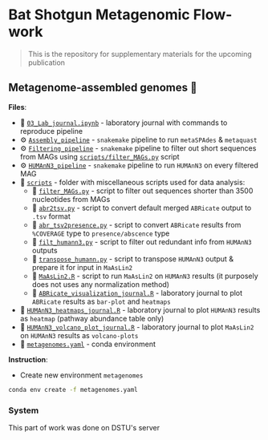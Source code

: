 # Bat Shotgun Metagenomic Flow-work

> This is the repository for supplementary materials for the upcoming publication

## Metagenome-assembled genomes 🧬 

**Files**:
- 📑 [`03_Lab_journal.ipynb`](https://github.com/PopovIILab/BatShotMetaFlow/blob/main/03_Metagenomes/03_Lab_journal.ipynb) - laboratory journal with commands to reproduce pipeline
- ⚙️ [`Assembly_pipeline`](https://github.com/PopovIILab/BatShotMetaFlow/blob/main/03_Metagenomes/Assembly_pipeline) - `snakemake` pipeline to run `metaSPAdes` & `metaquast`
- ⚙️ [`Filtering_pipeline`](https://github.com/PopovIILab/BatShotMetaFlow/blob/main/03_Metagenomes/Filtering_pipeline) - `snakemake` pipeline to filter out short sequences from MAGs using [`scripts/filter_MAGs.py`](https://github.com/PopovIILab/BatShotMetaFlow/blob/main/03_Metagenomes/scripts/filter_MAGs.py) script
- ⚙️ [`HUMAnN3_pipeline`](https://github.com/PopovIILab/BatShotMetaFlow/blob/main/03_Metagenomes/HUMAnN3_pipeline) - `snakemake` pipeline to run `HUMAnN3` on every filtered MAG
- 📁 [`scripts`](https://github.com/PopovIILab/BatShotMetaFlow/blob/main/03_Metagenomes/scripts) - folder with miscellaneous scripts used for data analysis:
  - 📝 [`filter_MAGs.py`](https://github.com/PopovIILab/BatShotMetaFlow/blob/main/03_Metagenomes/scripts/filter_MAGs.py) - script to filter out sequences shorter than 3500 nucleotides from MAGs
  - 📝 [`abr2tsv.py`](https://github.com/PopovIILab/BatShotMetaFlow/blob/main/03_Metagenomes/scripts/abr2tsv.py) - script to convert default merged `ABRicate` output to `.tsv` format
  - 📝 [`abr_tsv2presence.py`](https://github.com/PopovIILab/BatShotMetaFlow/blob/main/03_Metagenomes/scripts/abr_tsv2presence.py) - script to convert `ABRicate` results from `%COVERAGE` type to `presence/abscence` type
  - 📝 [`filt_humann3.py`](https://github.com/PopovIILab/BatShotMetaFlow/blob/main/03_Metagenomes/scripts/filt_humann3.py) - script to filter out redundant info from `HUMAnN3` outputs
  - 📝 [`transpose_humann.py`](https://github.com/PopovIILab/BatShotMetaFlow/blob/main/03_Metagenomes/scripts/transpose_humann.py) - script to transpose `HUMAnN3` output & prepare it for input in `MaAsLin2`
  - 📝 [`MaAsLin2.R`](https://github.com/PopovIILab/BatShotMetaFlow/blob/main/03_Metagenomes/scripts/MaAsLin2.R) - script to run `MaAsLin2` on `HUMAnN3` results (it purposely does not uses any normalization method)
  - 📑 [`ABRicate_visualization_journal.R`](https://github.com/PopovIILab/BatShotMetaFlow/blob/main/03_Metagenomes/ABRicate_visualization_journal.R) - laboratory journal to plot `ABRicate` results as `bar-plot` and `heatmaps`
- 📑 [`HUMAnN3_heatmaps_journal.R`](https://github.com/PopovIILab/BatShotMetaFlow/blob/main/03_Metagenomes/HUMAnN3_heatmaps_journal.R) - laboratory journal to plot `HUMAnN3` results as `heatmap` (pathway abundance table only)
- 📑 [`HUMAnN3_volcano_plot_journal.R`](https://github.com/PopovIILab/BatShotMetaFlow/blob/main/03_Metagenomes/HUMAnN3_volcano_plot_journal.R) - laboratory journal to plot `MaAsLin2` on `HUMAnN3` results as `volcano-plots`
- 📑 [`metagenomes.yaml`](https://github.com/PopovIILab/BatShotMetaFlow/blob/main/02_Diff_analysis/metagenomes.yaml) - conda environment

**Instruction**:
- Create new environment `metagenomes`
```bash
conda env create -f metagenomes.yaml
```

### System

This part of work was done on DSTU's server

<!---
- 📁 [`ABRicate_results/summary`](https://github.com/PopovIILab/BatShotMetaFlow/tree/main/03_Metagenomes/ABRicate_results/summary) - folder with merged `ABRicate` summary outputs:
  - 📁 [`presence`](https://github.com/PopovIILab/BatShotMetaFlow/tree/main/03_Metagenomes/ABRicate_results/summary/presence) - in `.tsv` file format with `presence/abscence` type
  - 📁 [`tsv`](https://github.com/PopovIILab/BatShotMetaFlow/tree/main/03_Metagenomes/ABRicate_results/summary/tsv) - in `.tsv` file format
  - 📁 [`txt`](https://github.com/PopovIILab/BatShotMetaFlow/tree/main/03_Metagenomes/ABRicate_results/summary/txt) - in `.txt` file format
- 📁 [`HUMAnN3_results`](https://github.com/PopovIILab/BatShotMetaFlow/tree/main/03_Metagenomes/HUMAnN3_results) - folder with `HUMAnN3` results:
  - 📑 [`HUMAnN3_merged_genefamilies.tsv`](https://github.com/PopovIILab/BatShotMetaFlow/tree/main/03_Metagenomes/HUMAnN3_results/HUMAnN3_merged_genefamilies.tsv) - merged output with `gene families` info using `UniRef90` database
  - 📑 [`HUMAnN3_merged_pathabundance.tsv`](https://github.com/PopovIILab/BatShotMetaFlow/tree/main/03_Metagenomes/HUMAnN3_results/HUMAnN3_merged_pathabundance.tsv) - merged ouput with `pathway abundance` info
  - 📑 [`genefamilies_filtered.tsv`](https://github.com/PopovIILab/BatShotMetaFlow/tree/main/03_Metagenomes/HUMAnN3_results/genefamilies_filtered.tsv) - filtered with [`filt_humann3.py`](https://github.com/PopovIILab/BatShotMetaFlow/blob/main/03_Metagenomes/scripts/filt_humann3.py) script gene families table
  - 📑 [genefamilies_filtered_normalized.tsv](https://github.com/PopovIILab/BatShotMetaFlow/tree/main/03_Metagenomes/HUMAnN3_results/genefamilies_filtered_normalized.tsv) - filtered & normalized gene families table
  - 📑 [`pathabundance_filtered.tsv`](https://github.com/PopovIILab/BatShotMetaFlow/tree/main/03_Metagenomes/HUMAnN3_results/pathabundance_filtered.tsv) - filtered with [`filt_humann3.py`](https://github.com/PopovIILab/BatShotMetaFlow/blob/main/03_Metagenomes/scripts/filt_humann3.py) script pathway abundance table
  - 📑 [genefamilies_filtered_normalized.tsv](https://github.com/PopovIILab/BatShotMetaFlow/tree/main/03_Metagenomes/HUMAnN3_results/genefamilies_filtered_normalized.tsv) - filtered & normalized pathway abundance table
  - 📑 [`pathabundance_transposed.csv`](https://github.com/PopovIILab/BatShotMetaFlow/tree/main/03_Metagenomes/HUMAnN3_results/pathabundance_transposed.csv) - transposed, filtered & normalized pathway abundance table ready for input to `MaAsLin2`
- 📁 [`MaAsLin2_on_HUMAnN3_results`](https://github.com/PopovIILab/BatShotMetaFlow/tree/main/03_Metagenomes/MaAsLin2_on_HUMAnN3_results) - folder with `MaAsLin2` on `HUMAnN3` results:
  - 📑 [`all_results.tsv`](https://github.com/PopovIILab/BatShotMetaFlow/blob/main/03_Metagenomes/MaAsLin2_on_HUMAnN3_results/all_results.tsv) -  `.tsv` file with all results
  - 📑 [`significant_results.tsv`](https://github.com/PopovIILab/BatShotMetaFlow/blob/main/03_Metagenomes/MaAsLin2_on_HUMAnN3_results/significant_results.tsv) - `.tsv` file with significant results only
- 📑 [`ABRicate_barplots_journal.R`](ABRicate_barplots_journal.R) - laboratory journal to plot `ABRicate` results as `bar-plots`
- 📑 [`ABRicate_heatmaps_journal.R`](https://github.com/PopovIILab/BatShotMetaFlow/blob/main/03_Metagenomes/ABRicate_heatmaps_journal.R) - laboratory journal to plot `ABRicate` results as `heatmaps`
- 📑 [`HUMAnN3_heatmaps_journal.R`](https://github.com/PopovIILab/BatShotMetaFlow/blob/main/03_Metagenomes/HUMAnN3_heatmaps_journal.R) - laboratory journal to plot `HUMAnN3` results as `heatmap` (pathway abundance table only)
- 📑 [`mags.yaml`](https://github.com/PopovIILab/BatShotMetaFlow/blob/main/02_Diff_analysis/mags.yaml) - conda environment
-->

